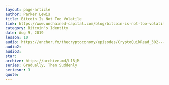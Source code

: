```yaml
---
layout: page-article
author: Parker Lewis
title: Bitcoin Is Not Too Volatile
link: https://www.unchained-capital.com/blog/bitcoin-is-not-too-volatile/
category: Bitcoin's Identity
date: Aug 9, 2019
lesson: 10
audio: https://anchor.fm/thecryptoconomy/episodes/CryptoQuikRead_302---Bitcoin-is-Not-Too-Volatile-Parker-Lewis-e6diss/a-aqp0ht
audio2: 
audio3: 
star: 
archive: https://archive.md/L18jM
series: Gradually, Then Suddenly
seriesnr: 3
quote: 
---
```

